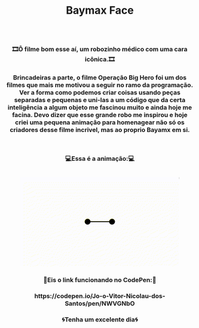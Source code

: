 <span align=center>
<h1 >Baymax Face</h1><br><br>
<h3>🎞️Ô filme bom esse aí, um robozinho médico com uma cara icônica.🎞️</h3>
  <h3>Brincadeiras a parte, o filme Operação Big Hero foi um dos filmes que mais me motivou a seguir no ramo da programação. Ver a forma como podemos criar coisas usando peças separadas e pequenas e uni-las a um código que da certa inteligência a algum objeto me fascinou muito e ainda hoje me facina. Devo dizer que esse grande robo me inspirou e hoje criei uma pequena animação para homenagear não só os criadores desse filme incrivel, mas ao proprio Bayamx em si.</h3> <br>
<h3 >💻Essa é a animação:💻</h3><br>
<div align=center>
  <img src="Baymax.gif" alt="gif">
</div>
  <h3>🔗Eis o link funcionando no CodePen:🔗</h3>
  <h3>https://codepen.io/Jo-o-Vitor-Nicolau-dos-Santos/pen/NWVGNbO</h3>
  <h3>🌀Tenha um excelente dia🌀</h3>
</span>

